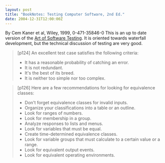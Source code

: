 ```yaml
---
layout: post
title: "BookNotes: Testing Computer Software, 2nd Ed."
date: 2004-12-31T12:00:00Z
---
```

By Cem Kaner et al, Wiley, 1999, 0-471-35846-0
 This is an up to date version of the
[Art of Software Testing](/2000/12/31/BookReview-Art-of-Software-Testing.html). It is oriented towards waterfall development, but the technical
discussion of testing are very good.


> [p124] An excellent test case satisfies the following criteria:
> * It has a reasonable probability of catching an error.
> * It is not redundant.
> * It's the best of its breed.
> * It is neither too simple nor too complex.



> [p126] Here are a few recommendations for looking for equivalence
> classes:
> * Don't forget equivalence classes for invalid inputs.
> * Organize your classifications into a table or an outline.
> * Look for ranges of numbers.
> * Look for membership in a group.
> * Analyze responses to lists and menus.
> * Look for variables that must be equal.
> * Create time-determined equivalence classes.
> * Look for variable groups that must calculate to a certain value or a range.
> * Look for equivalent output events.
> * Look for equivalent operating environments.
> 



